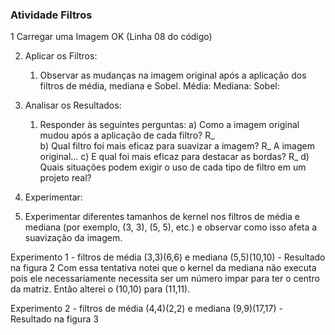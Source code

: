 ### Atividade Filtros

1 Carregar uma Imagem OK (Linha 08 do código)


2. Aplicar os Filtros:
	1. Observar as mudanças na imagem original após a aplicação dos filtros de média, mediana e Sobel.
		Média:
		Mediana:
		Sobel:


3. Analisar os Resultados:
	1. Responder às seguintes perguntas:
		a) Como a imagem original mudou após a aplicação de cada filtro?
		R_	
		b) Qual filtro foi mais eficaz para suavizar a imagem?
		R_ A imagem original...
		c) E qual foi mais eficaz para destacar as bordas?
		R_
		d) Quais situações podem exigir o uso de cada tipo de filtro em um projeto real?
4. Experimentar:


1. Experimentar diferentes tamanhos de kernel nos filtros de média e mediana (por exemplo, (3, 3), (5, 5), etc.) e observar como isso afeta a suavização da imagem.

 Experimento 1 - filtros de média (3,3)(6,6) e mediana (5,5)(10,10) - Resultado na figura 2
Com essa tentativa notei que o kernel da mediana não executa pois ele necessariamente necessita ser um número impar para ter o centro da matriz. Então alterei o (10,10) para (11,11). 

 Experimento 2 - filtros de média (4,4)(2,2) e mediana (9,9)(17,17) - Resultado na figura 3


